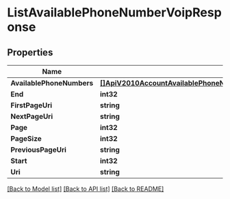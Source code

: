 # ListAvailablePhoneNumberVoipResponse

## Properties
Name | Type | Description | Notes
------------ | ------------- | ------------- | -------------
**AvailablePhoneNumbers** | [**[]ApiV2010AccountAvailablePhoneNumberCountryAvailablePhoneNumberVoip**](api.v2010.account.available_phone_number_country.available_phone_number_voip.md) |  |[optional] 
**End** | **int32** |  |[optional] 
**FirstPageUri** | **string** |  |[optional] 
**NextPageUri** | **string** |  |[optional] 
**Page** | **int32** |  |[optional] 
**PageSize** | **int32** |  |[optional] 
**PreviousPageUri** | **string** |  |[optional] 
**Start** | **int32** |  |[optional] 
**Uri** | **string** |  |[optional] 

[[Back to Model list]](../README.md#documentation-for-models) [[Back to API list]](../README.md#documentation-for-api-endpoints) [[Back to README]](../README.md)


